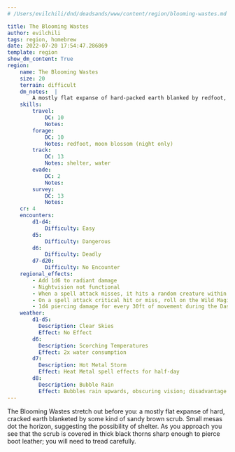 ```yaml
---
# /Users/evilchili/dnd/deadsands/www/content/region/blooming-wastes.md

title: The Blooming Wastes
author: evilchili
tags: region, homebrew
date: 2022-07-20 17:54:47.286869
template: region
show_dm_content: True
region:
    name: The Blooming Wastes
    size: 20
    terrain: difficult
    dm_notes:  |
        A mostly flat expanse of hard-packed earth blanked by redfoot, a hardy, sandy-brown moss covered in sharp thorns. At night glowing clusters of moon blossoms emerge from the earth and open their petals, bathing the entire wasteland in a pale, silvery light.
    skills:
        travel:
            DC: 10
            Notes:
        forage:
            DC: 10
            Notes: redfoot, moon blossom (night only)
        track:
            DC: 13
            Notes: shelter, water
        evade:
            DC: 2
            Notes:
        survey:
            DC: 13
            Notes:
    cr: 4
    encounters:
        d1-d4:
            Difficulty: Easy
        d5:
            Difficulty: Dangerous
        d6:
            Difficulty: Deadly
        d7-d20:
            Difficulty: No Encounter
    regional_effects:
        - Add 1d6 to radiant damage 
        - Nightvision not functional
        - When a spell attack misses, it hits a random creature within 5 feet instead
        - On a spell attack critical hit or miss, roll on the Wild Magic Table
        - 1d4 piercing damage for every 30ft of movement during the Dash action
    weather:
        d1-d5:
          Description: Clear Skies
          Effect: No Effect
        d6:
          Description: Scorching Temperatures
          Effect: 2x water consumption
        d7:
          Description: Hot Metal Storm
          Effect: Heat Metal spell effects for half-day
        d8:
          Description: Bubble Rain
          Effect: Bubbles rain upwards, obscuring vision; disadvantage on perception checks
---
```


The Blooming Wastes stretch out before you: a mostly flat
expanse of hard,  cracked earth blanketed by some kind of
sandy brown scrub. Small mesas dot the horizon, suggesting the
possibility of shelter. As you approach you see that the scrub
is covered in thick black thorns sharp enough to pierce boot
leather; you will need to tread carefully. 
